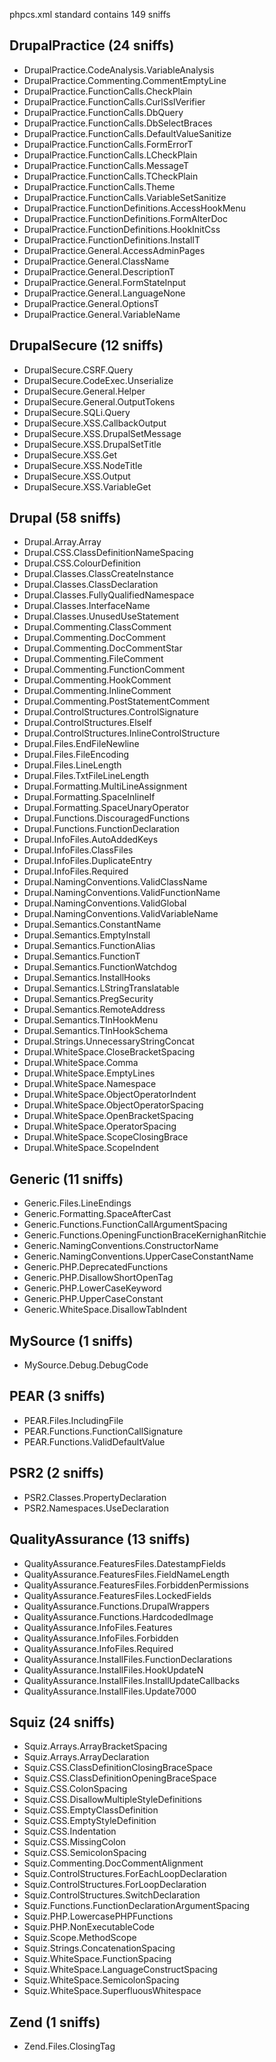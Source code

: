 phpcs.xml standard contains 149 sniffs

DrupalPractice (24 sniffs)
--------------------------
* DrupalPractice.CodeAnalysis.VariableAnalysis
* DrupalPractice.Commenting.CommentEmptyLine
* DrupalPractice.FunctionCalls.CheckPlain
* DrupalPractice.FunctionCalls.CurlSslVerifier
* DrupalPractice.FunctionCalls.DbQuery
* DrupalPractice.FunctionCalls.DbSelectBraces
* DrupalPractice.FunctionCalls.DefaultValueSanitize
* DrupalPractice.FunctionCalls.FormErrorT
* DrupalPractice.FunctionCalls.LCheckPlain
* DrupalPractice.FunctionCalls.MessageT
* DrupalPractice.FunctionCalls.TCheckPlain
* DrupalPractice.FunctionCalls.Theme
* DrupalPractice.FunctionCalls.VariableSetSanitize
* DrupalPractice.FunctionDefinitions.AccessHookMenu
* DrupalPractice.FunctionDefinitions.FormAlterDoc
* DrupalPractice.FunctionDefinitions.HookInitCss
* DrupalPractice.FunctionDefinitions.InstallT
* DrupalPractice.General.AccessAdminPages
* DrupalPractice.General.ClassName
* DrupalPractice.General.DescriptionT
* DrupalPractice.General.FormStateInput
* DrupalPractice.General.LanguageNone
* DrupalPractice.General.OptionsT
* DrupalPractice.General.VariableName

DrupalSecure (12 sniffs)
------------------------
* DrupalSecure.CSRF.Query
* DrupalSecure.CodeExec.Unserialize
* DrupalSecure.General.Helper
* DrupalSecure.General.OutputTokens
* DrupalSecure.SQLi.Query
* DrupalSecure.XSS.CallbackOutput
* DrupalSecure.XSS.DrupalSetMessage
* DrupalSecure.XSS.DrupalSetTitle
* DrupalSecure.XSS.Get
* DrupalSecure.XSS.NodeTitle
* DrupalSecure.XSS.Output
* DrupalSecure.XSS.VariableGet

Drupal (58 sniffs)
------------------
* Drupal.Array.Array
* Drupal.CSS.ClassDefinitionNameSpacing
* Drupal.CSS.ColourDefinition
* Drupal.Classes.ClassCreateInstance
* Drupal.Classes.ClassDeclaration
* Drupal.Classes.FullyQualifiedNamespace
* Drupal.Classes.InterfaceName
* Drupal.Classes.UnusedUseStatement
* Drupal.Commenting.ClassComment
* Drupal.Commenting.DocComment
* Drupal.Commenting.DocCommentStar
* Drupal.Commenting.FileComment
* Drupal.Commenting.FunctionComment
* Drupal.Commenting.HookComment
* Drupal.Commenting.InlineComment
* Drupal.Commenting.PostStatementComment
* Drupal.ControlStructures.ControlSignature
* Drupal.ControlStructures.ElseIf
* Drupal.ControlStructures.InlineControlStructure
* Drupal.Files.EndFileNewline
* Drupal.Files.FileEncoding
* Drupal.Files.LineLength
* Drupal.Files.TxtFileLineLength
* Drupal.Formatting.MultiLineAssignment
* Drupal.Formatting.SpaceInlineIf
* Drupal.Formatting.SpaceUnaryOperator
* Drupal.Functions.DiscouragedFunctions
* Drupal.Functions.FunctionDeclaration
* Drupal.InfoFiles.AutoAddedKeys
* Drupal.InfoFiles.ClassFiles
* Drupal.InfoFiles.DuplicateEntry
* Drupal.InfoFiles.Required
* Drupal.NamingConventions.ValidClassName
* Drupal.NamingConventions.ValidFunctionName
* Drupal.NamingConventions.ValidGlobal
* Drupal.NamingConventions.ValidVariableName
* Drupal.Semantics.ConstantName
* Drupal.Semantics.EmptyInstall
* Drupal.Semantics.FunctionAlias
* Drupal.Semantics.FunctionT
* Drupal.Semantics.FunctionWatchdog
* Drupal.Semantics.InstallHooks
* Drupal.Semantics.LStringTranslatable
* Drupal.Semantics.PregSecurity
* Drupal.Semantics.RemoteAddress
* Drupal.Semantics.TInHookMenu
* Drupal.Semantics.TInHookSchema
* Drupal.Strings.UnnecessaryStringConcat
* Drupal.WhiteSpace.CloseBracketSpacing
* Drupal.WhiteSpace.Comma
* Drupal.WhiteSpace.EmptyLines
* Drupal.WhiteSpace.Namespace
* Drupal.WhiteSpace.ObjectOperatorIndent
* Drupal.WhiteSpace.ObjectOperatorSpacing
* Drupal.WhiteSpace.OpenBracketSpacing
* Drupal.WhiteSpace.OperatorSpacing
* Drupal.WhiteSpace.ScopeClosingBrace
* Drupal.WhiteSpace.ScopeIndent

Generic (11 sniffs)
-------------------
* Generic.Files.LineEndings
* Generic.Formatting.SpaceAfterCast
* Generic.Functions.FunctionCallArgumentSpacing
* Generic.Functions.OpeningFunctionBraceKernighanRitchie
* Generic.NamingConventions.ConstructorName
* Generic.NamingConventions.UpperCaseConstantName
* Generic.PHP.DeprecatedFunctions
* Generic.PHP.DisallowShortOpenTag
* Generic.PHP.LowerCaseKeyword
* Generic.PHP.UpperCaseConstant
* Generic.WhiteSpace.DisallowTabIndent

MySource (1 sniffs)
-------------------
* MySource.Debug.DebugCode

PEAR (3 sniffs)
---------------
* PEAR.Files.IncludingFile
* PEAR.Functions.FunctionCallSignature
* PEAR.Functions.ValidDefaultValue

PSR2 (2 sniffs)
---------------
* PSR2.Classes.PropertyDeclaration
* PSR2.Namespaces.UseDeclaration

QualityAssurance (13 sniffs)
----------------------------
* QualityAssurance.FeaturesFiles.DatestampFields
* QualityAssurance.FeaturesFiles.FieldNameLength
* QualityAssurance.FeaturesFiles.ForbiddenPermissions
* QualityAssurance.FeaturesFiles.LockedFields
* QualityAssurance.Functions.DrupalWrappers
* QualityAssurance.Functions.HardcodedImage
* QualityAssurance.InfoFiles.Features
* QualityAssurance.InfoFiles.Forbidden
* QualityAssurance.InfoFiles.Required
* QualityAssurance.InstallFiles.FunctionDeclarations
* QualityAssurance.InstallFiles.HookUpdateN
* QualityAssurance.InstallFiles.InstallUpdateCallbacks
* QualityAssurance.InstallFiles.Update7000

Squiz (24 sniffs)
-----------------
* Squiz.Arrays.ArrayBracketSpacing
* Squiz.Arrays.ArrayDeclaration
* Squiz.CSS.ClassDefinitionClosingBraceSpace
* Squiz.CSS.ClassDefinitionOpeningBraceSpace
* Squiz.CSS.ColonSpacing
* Squiz.CSS.DisallowMultipleStyleDefinitions
* Squiz.CSS.EmptyClassDefinition
* Squiz.CSS.EmptyStyleDefinition
* Squiz.CSS.Indentation
* Squiz.CSS.MissingColon
* Squiz.CSS.SemicolonSpacing
* Squiz.Commenting.DocCommentAlignment
* Squiz.ControlStructures.ForEachLoopDeclaration
* Squiz.ControlStructures.ForLoopDeclaration
* Squiz.ControlStructures.SwitchDeclaration
* Squiz.Functions.FunctionDeclarationArgumentSpacing
* Squiz.PHP.LowercasePHPFunctions
* Squiz.PHP.NonExecutableCode
* Squiz.Scope.MethodScope
* Squiz.Strings.ConcatenationSpacing
* Squiz.WhiteSpace.FunctionSpacing
* Squiz.WhiteSpace.LanguageConstructSpacing
* Squiz.WhiteSpace.SemicolonSpacing
* Squiz.WhiteSpace.SuperfluousWhitespace

Zend (1 sniffs)
---------------
* Zend.Files.ClosingTag

